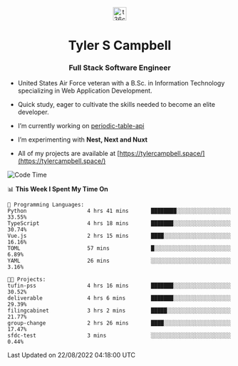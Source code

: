 <p align="center">
<a href="https://www.linkedin.com/in/t36campbell" target="blank"><img align="center" src="https://ik.imagekit.io/t36campbell/Portfolio/linkedin.png.original_m8bbGgPh6.png" alt="t36campbell" height="30" width="30" /></a>
</p>
<h1 align="center">Tyler S Campbell</h1>
<h3 align="center">Full Stack Software Engineer</h3>

* United States Air Force veteran with a B.Sc. in Information Technology specializing in Web Application Development. 

* Quick study, eager to cultivate the skills needed to become an elite developer.

* I’m currently working on [periodic-table-api](https://github.com/t36campbell/periodic-table-api)

* I’m experimenting with **Nest, Next and Nuxt**

* All of my projects are available at [https://tylercampbell.space/](https://tylercampbell.space/)

<!--START_SECTION:waka-->
![Code Time](http://img.shields.io/badge/Code%20Time-1%2C748%20hrs%2030%20mins-blue)

📊 **This Week I Spent My Time On** 

```text
💬 Programming Languages: 
Python                   4 hrs 41 mins       ████████░░░░░░░░░░░░░░░░░   33.55% 
TypeScript               4 hrs 18 mins       ███████░░░░░░░░░░░░░░░░░░   30.74% 
Vue.js                   2 hrs 15 mins       ████░░░░░░░░░░░░░░░░░░░░░   16.16% 
TOML                     57 mins             █░░░░░░░░░░░░░░░░░░░░░░░░   6.89% 
YAML                     26 mins             ░░░░░░░░░░░░░░░░░░░░░░░░░   3.16%

🐱‍💻 Projects: 
tufin-pss                4 hrs 16 mins       ███████░░░░░░░░░░░░░░░░░░   30.52% 
deliverable              4 hrs 6 mins        ███████░░░░░░░░░░░░░░░░░░   29.39% 
filingcabinet            3 hrs 2 mins        █████░░░░░░░░░░░░░░░░░░░░   21.77% 
group-change             2 hrs 26 mins       ████░░░░░░░░░░░░░░░░░░░░░   17.47% 
sfdc-test                3 mins              ░░░░░░░░░░░░░░░░░░░░░░░░░   0.44%

```


 Last Updated on 22/08/2022 04:18:00 UTC
<!--END_SECTION:waka-->
